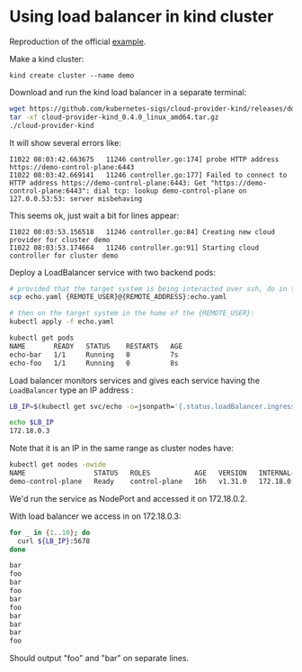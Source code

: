 # Using load balancer in kind cluster

Reproduction of the official [example](./https://kind.sigs.k8s.io/docs/user/loadbalancer/).

Make a kind cluster:

```
kind create cluster --name demo
```

Download and run the kind load balancer in a separate terminal:

```bash
wget https://github.com/kubernetes-sigs/cloud-provider-kind/releases/download/v0.4.0/cloud-provider-kind_0.4.0_linux_amd64.tar.gz
tar -xf cloud-provider-kind_0.4.0_linux_amd64.tar.gz
./cloud-provider-kind
```

It will show several errors like:

```log
I1022 08:03:42.663675   11246 controller.go:174] probe HTTP address https://demo-control-plane:6443
I1022 08:03:42.669141   11246 controller.go:177] Failed to connect to HTTP address https://demo-control-plane:6443: Get "https://demo-control-plane:6443": dial tcp: lookup demo-control-plane on 127.0.0.53:53: server misbehaving
```

This seems ok, just wait a bit for lines appear:

```log
I1022 08:03:53.156518   11246 controller.go:84] Creating new cloud provider for cluster demo
I1022 08:03:53.174664   11246 controller.go:91] Starting cloud controller for cluster demo
```

Deploy a LoadBalancer service with two backend pods:

```bash
# provided that the target system is being interacted over ssh, do in the host terminal:
scp echo.yaml {REMOTE_USER}@{REMOTE_ADDRESS}:echo.yaml

# then on the target system in the home of the {REMOTE_USER}:
kubectl apply -f echo.yaml

kubectl get pods
NAME       READY   STATUS    RESTARTS   AGE
echo-bar   1/1     Running   0          7s
echo-foo   1/1     Running   0          8s
```

Load balancer monitors services and gives each service having the `LoadBalancer` type an IP address :

```bash
LB_IP=$(kubectl get svc/echo -o=jsonpath='{.status.loadBalancer.ingress[0].ip}')

echo $LB_IP
172.18.0.3
```

Note that it is an IP in the same range as cluster nodes have:

```bash
kubectl get nodes -owide
NAME                 STATUS   ROLES           AGE   VERSION   INTERNAL-IP   EXTERNAL-IP   OS-IMAGE                         KERNEL-VERSION     CONTAINER-RUNTIME
demo-control-plane   Ready    control-plane   16h   v1.31.0   172.18.0.2    <none>        Debian GNU/Linux 12 (bookworm)   6.8.0-47-generic   containerd://1.7.18
```

We'd run the service as NodePort and accessed it on 172.18.0.2.

With load balancer we access in on 172.18.0.3:

```bash
for _ in {1..10}; do
  curl ${LB_IP}:5678
done

bar
foo
bar
foo
bar
foo
bar
bar
bar
foo
```

Should output "foo" and "bar" on separate lines.
